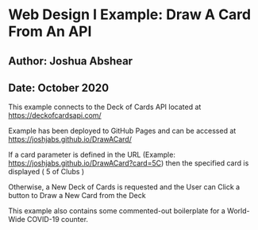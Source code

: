 # Web Design I Example: Draw A Card From An API
## Author: Joshua Abshear
## Date: October 2020

This example connects to the Deck of Cards API located at https://deckofcardsapi.com/

Example has been deployed to GitHub Pages and can be accessed at https://joshjabs.github.io/DrawACard/


If a card parameter is defined in the URL (Example: https://joshjabs.github.io/DrawACard?card=5C) then the specified card is displayed ( 5 of Clubs )

Otherwise, a New Deck of Cards is requested and the User can Click a button to Draw a New Card from the Deck

This example also contains some commented-out boilerplate for a World-Wide COVID-19 counter. 